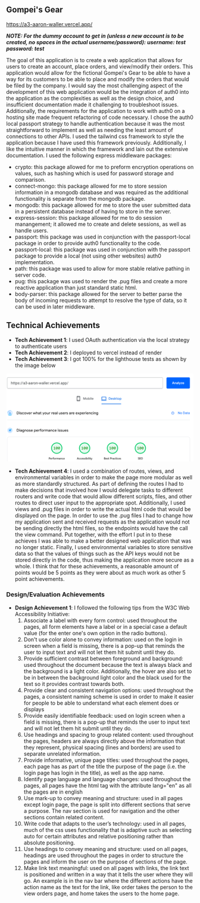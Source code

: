 ## Gompei's Gear

https://a3-aaron-waller.vercel.app/

***NOTE: For the dummy account to get in (unless a new account is to be created, no spaces in the actual username/password):***
***username: test***
***password: test***

The goal of this application is to create a web application that allows for users to create an account, place orders, and view/modify their orders. This application would allow for the fictional Gompei's Gear to be able to have a way for its customers to be able to place and modify the orders that would be filed by the company. I would say the most challenging aspect
of the development of this web application would be the integration of auth0 into the application as the complexities as well as the design choice, and insufficient documentation made it challenging to troubleshoot issues. Additionally, the requirements for the application to work with auth0 on a hosting site made frequent refactoring of code necessary. I chose the auth0 local passport strategy to handle authentication because it was the most straightforward to implement as well as needing the least amount of connections to other APIs. I used the tailwind css framework to style the application because I have used this framework previously. Additionally, I like the intuitive manner in which the framework and lain out the extensive documentation. I used the following express middleware packages:

- crypto: this package allowed for me to preform encryption operations on values, such as hashing which is used for password storage and comparison.
- connect-mongo: this package allowed for me to store session information in a mongodb database and was required as the additional functionality is separate from the mongodb package.
- mongodb: this package allowed for me to store the user submitted data in a persistent database instead of having to store in the server.
- express-session: this package allowed for me to do session manangement; it allowed me to create and delete sessions, as well as handle users.
- passport: this package was used in conjunction with the passport-local package in order to provide auth0 functionality to the code.
- passport-local: this package was used in conjunction with the passport package to provide a local (not using other websites) auth0 implementation.
- path: this package was used to allow for more stable relative pathing in server code.
- pug: this package was used to render the .pug files and create a more reactive application than just standard static html.
- body-parser: this package allowed for the server to better parse the body of incoming requests to attempt to resolve the type of data, so it can be used in later middleware.

## Technical Achievements
- **Tech Achievement 1**: I used OAuth authentication via the local strategy to authenticate users
- **Tech Achievement 2**: I deployed to vercel instead of render
- **Tech Achievement 3**: I got 100% for the lighthouse tests as shown by the image below

![Image of the run](./forGrader/Screenshot%202025-09-16%20174455.png)

- **Tech Achievement 4**: I used a combination of routes, views, and environmental variables in order to make the page more modular as well as more standardly structured. As part of defining the routes I had to make decisions that involved how I would delegate tasks to different routers and write code that would allow different scripts, files, and other routes to direct user input to the appropriate spot. Additionally, I used views and .pug files in order to write the actual html code that would be displayed on the page. In order to use the .pug files I had to change how my application sent and received requests as the application would not be sending directly the html files, so the endpoints would have the call the view command. Put together, with the effort I put in to these achieves I was able to make a better designed web application that was no longer static. Finally, I used environmental variables to store sensitive data so that the values of things such as the API keys would not be stored directly in the code, thus making the application more secure as a whole. I think that for these achievements, a reasonable amount of points would be 5 points as they were about as much work as other 5 point achievements.

### Design/Evaluation Achievements
- **Design Achievement 1**: I followed the following tips from the W3C Web Accessibility Initiative:
  1. Associate a label with every form control: used throughout the pages, all form elements have a label or in a special case a default value (for the enter one's own option in the radio buttons).
  2. Don't use color alone to convey information: used on the login in screen when a field is missing, there is a pop-up that reminds the user to input text and will not let them hit submit until they do.
  3. Provide sufficient contrast between foreground and background: used throughout the document because the text is always black and the background is a light color. Additionally, the hover are also set to be in between the background light color and the black used for the text so it provides contrast towards both.
  4. Provide clear and consistent navigation options: used throughout the pages, a consistent naming scheme is used in order to make it easier for people to be able to understand what each element does or displays
  5. Provide easily identifiable feedback: used on login screen when a field is missing, there is a pop-up that reminds the user to input text and will not let them hit submit until they do.
  6. Use headings and spacing to group related content: used throughout the pages, headers are always directly above the information that they represent, physical spacing (lines and borders) are used to separate unrelated information.
  7. Provide informative, unique page titles: used throughout the pages, each page has as part of the title the purpose of the page (i.e. the login page has login in the title), as well as the app name.
  8. Identify page language and language changes: used throughout the pages, all pages have the html tag with the attribute lang="en" as all the pages are in english
  9. Use mark-up to convey meaning and structure: used in all pages except login page, the page is split into different sections that serve a purpose. The nav section is used for navigation and the other sections contain related content.
  10. Write code that adapts to the user’s technology: used in all pages, much of the css uses functionality that is adaptive such as selecting auto for certain attributes and relative positioning rather than absolute positioning.
  11. Use headings to convey meaning and structure: used on all pages, headings are used throughout the pages in order to structure the pages and inform the user on the purpose of sections of the page.
  12. Make link text meaningful: used on all pages with links, the link text is positioned and written in a way that it tells the user where they will go. An example is in the nav bar where the different actions have the action name as the text for the link, like order takes the person to the view orders page, and home takes the users to the home page.




